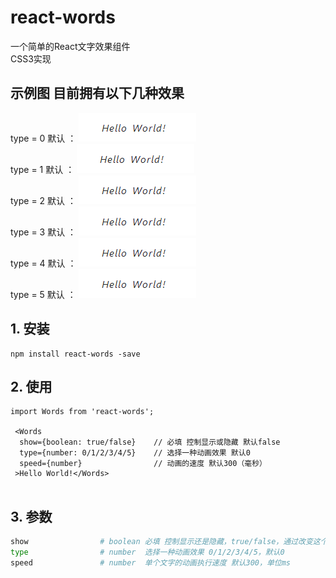 # react-words

一个简单的React文字效果组件<br/>
CSS3实现

## 示例图 目前拥有以下几种效果
type = 0 默认 ： ![image](https://github.com/javaLuo/react-words/blob/master/example/assets/1.gif)<br/>
type = 1 默认 ： ![image](https://github.com/javaLuo/react-words/blob/master/example/assets/2.gif)<br/>
type = 2 默认 ： ![image](https://github.com/javaLuo/react-words/blob/master/example/assets/3.gif)<br/>
type = 3 默认 ： ![image](https://github.com/javaLuo/react-words/blob/master/example/assets/4.gif)<br/>
type = 4 默认 ： ![image](https://github.com/javaLuo/react-words/blob/master/example/assets/5.gif)<br/>
type = 5 默认 ： ![image](https://github.com/javaLuo/react-words/blob/master/example/assets/6.gif)<br/>


## 1. 安装

````
npm install react-words -save
````

## 2. 使用

````
import Words from 'react-words';

 <Words
  show={boolean: true/false}    // 必填 控制显示或隐藏 默认false
  type={number: 0/1/2/3/4/5}    // 选择一种动画效果 默认0
  speed={number}                // 动画的速度 默认300（毫秒）
 >Hello World!</Words>
 
````

## 3. 参数


````bash
show                # boolean 必填 控制显示还是隐藏，true/false，通过改变这个值来触发动画效果
type                # number  选择一种动画效果 0/1/2/3/4/5，默认0
speed               # number  单个文字的动画执行速度 默认300，单位ms

````

